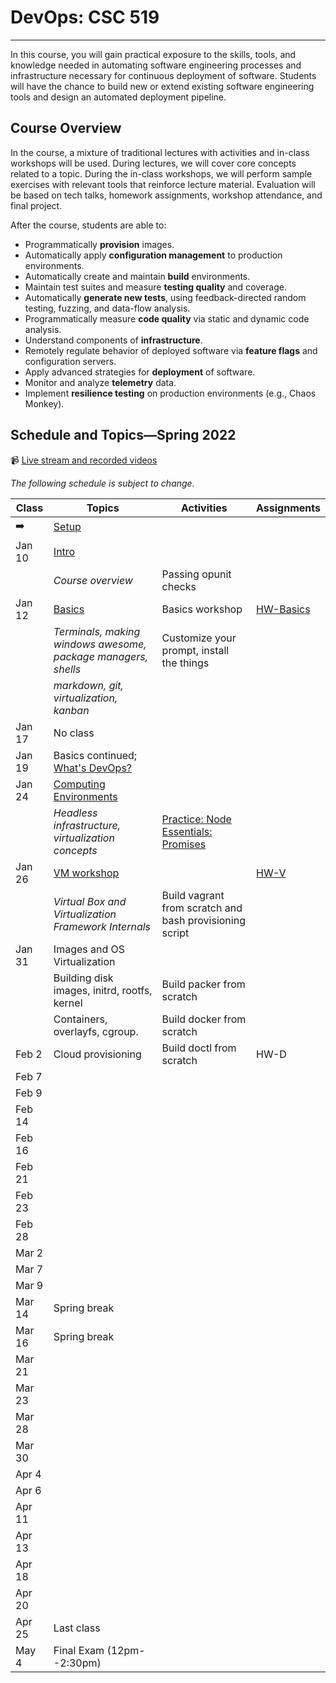 # DevOps: CSC 519
-------------------------

In this course, you will gain practical exposure to the skills, tools, and knowledge needed in automating software engineering processes and infrastructure necessary for continuous deployment of software. Students will have the chance to build new or extend existing software engineering tools and design an automated deployment pipeline.

## Course Overview

In the course, a mixture of traditional lectures with activities and in-class workshops will be used.  During lectures, we will cover core concepts related to a topic. During the in-class workshops, we will perform sample exercises with relevant tools that reinforce lecture material.  Evaluation will be based on tech talks, homework assignments, workshop attendance, and final project.

After the course, students are able to:

* Programmatically **provision** images.
* Automatically apply **configuration management** to production environments.
* Automatically create and maintain **build** environments.
* Maintain test suites and measure **testing quality** and coverage.
* Automatically **generate new tests**, using feedback-directed random testing, fuzzing, and data-flow analysis.
* Programmatically measure **code quality** via static and dynamic code analysis.
* Understand components of **infrastructure**.
* Remotely regulate behavior of deployed software via **feature flags** and configuration servers.
* Apply advanced strategies for **deployment** of software.
* Monitor and analyze **telemetry** data.
* Implement **resilience testing** on production environments (e.g., Chaos Monkey).

## Schedule and Topics—Spring 2022

📹 [Live stream and recorded videos](https://ncsu.hosted.panopto.com/Panopto/Pages/Sessions/List.aspx#folderID=36084064-ad92-4b46-a9d0-adff0182a317)

*The following schedule is subject to change.*

| Class    | Topics                           |  Activities | Assignments       |
|----------|----------------------------------|------------| ----------------  |
|  ➡️       | [Setup](https://devops.docable.cloud/chrisparnin/v/61a94512048892b30f3add22)
| Jan 10   | [Intro](https://docs.google.com/presentation/d/1u17QwNV-msmyFp2WvRciVr_qTnuiT2z5WePoVERsCFE/edit?usp=sharing)
|          | _Course overview_                  | Passing opunit checks 
| Jan 12   | [Basics](Content/Basics/README.md) | Basics workshop | [HW-Basics](HW/HW-Basics.md)
|          | _Terminals, making windows awesome, package managers, shells_  | Customize your prompt, install the things | 
|          | _markdown, git, virtualization, kanban_       |
| Jan 17   | No class
| Jan 19   | Basics continued; [What's DevOps?](https://docs.google.com/presentation/d/1pdykQwiow19pw9ipN7YnqMQ6Nk6Wj_huDM0huZdURBk/edit#slide=id.gb1b1a3196c_1_3)
| Jan 24   | [Computing Environments](https://docs.google.com/presentation/d/1McFvP0k3o1hhn-0CxQfURYm3H9RQa6dcLxqUuqavF04/edit?usp=sharing)
|          | _Headless infrastructure, virtualization concepts_  | [Practice: Node Essentials: Promises](https://devops.docable.cloud/chrisparnin/v/61a91ec418321edaed0f8ea6) |
| Jan 26   | [VM workshop](https://github.com/CSC-DevOps/VM)                                     |  | [HW-V](HW/HW-V.md)
|          | _Virtual Box and Virtualization Framework Internals_| Build vagrant from scratch and bash provisioning script |
| Jan 31   | Images and OS Virtualization | 
|          | Building disk images, initrd, rootfs, kernel | Build packer from scratch |
|          | Containers, overlayfs, cgroup.               | Build docker from scratch |
| Feb 2    | Cloud provisioning                           | Build doctl from scratch  |   HW-D      
| Feb 7    |
| Feb 9    |
| Feb 14   |
| Feb 16   |
| Feb 21   |
| Feb 23   |
| Feb 28   |
| Mar 2    |
| Mar 7    |
| Mar 9    |
| Mar 14   | Spring break
| Mar 16   | Spring break
| Mar 21   |
| Mar 23   |
| Mar 28   |
| Mar 30   |
| Apr 4    |
| Apr 6    |
| Apr 11   |
| Apr 13   |
| Apr 18   |
| Apr 20   |
| Apr 25   | Last class
| May 4    | Final Exam (12pm--2:30pm)        |            |                   |

